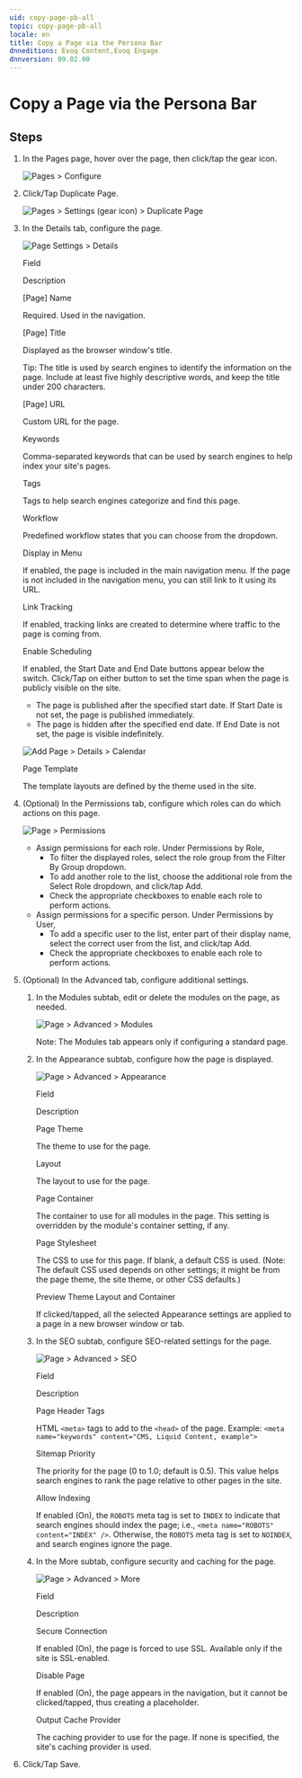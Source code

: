 ```yaml
---
uid: copy-page-pb-all
topic: copy-page-pb-all
locale: en
title: Copy a Page via the Persona Bar
dnneditions: Evoq Content,Evoq Engage
dnnversion: 09.02.00
---
```


# Copy a Page via the Persona Bar

## Steps

1.  In the Pages page, hover over the page, then click/tap the gear icon.
    
      
    
    ![Pages > Configure](/images/scr-pb-Pages-Configure-E91.png)
    
      
    
2.  Click/Tap Duplicate Page.
    
      
    
    ![Pages > Settings (gear icon) > Duplicate Page](/images/scr-pb-ConfigPage-DuplicatePage-E91.png)
    
      
    
3.  In the Details tab, configure the page.
    
      
    
    ![Page Settings > Details](/images/scr-pb-ConfigPage-Details.png)
    
      
    
    Field
    
    Description
    
    \[Page\] Name
    
    Required. Used in the navigation.
    
    \[Page\] Title
    
    Displayed as the browser window's title.
    
    Tip: The title is used by search engines to identify the information on the page. Include at least five highly descriptive words, and keep the title under 200 characters.
    
    \[Page\] URL
    
    Custom URL for the page.
    
    Keywords
    
    Comma-separated keywords that can be used by search engines to help index your site's pages.
    
    Tags
    
    Tags to help search engines categorize and find this page.
    
    Workflow
    
    Predefined workflow states that you can choose from the dropdown.
    
    Display in Menu
    
    If enabled, the page is included in the main navigation menu. If the page is not included in the navigation menu, you can still link to it using its URL.
    
    Link Tracking
    
    If enabled, tracking links are created to determine where traffic to the page is coming from.
    
    Enable Scheduling
    
    If enabled, the Start Date and End Date buttons appear below the switch. Click/Tap on either button to set the time span when the page is publicly visible on the site.
    
    *   The page is published after the specified start date. If Start Date is not set, the page is published immediately.
    *   The page is hidden after the specified end date. If End Date is not set, the page is visible indefinitely.
    
      
    
    ![Add Page > Details > Calendar](/images/scr-pb-AddPage-Details-Calendar.png)
    
      
    
    Page Template
    
    The template layouts are defined by the theme used in the site.
    
4.  (Optional) In the Permissions tab, configure which roles can do which actions on this page.
    
      
    
    ![Page > Permissions](/images/scr-pb-Page-Permissions-E91.png)
    
      
    
    *   Assign permissions for each role. Under Permissions by Role,
        *   To filter the displayed roles, select the role group from the Filter By Group dropdown.
        *   To add another role to the list, choose the additional role from the Select Role dropdown, and click/tap Add.
        *   Check the appropriate checkboxes to enable each role to perform actions.
    *   Assign permissions for a specific person. Under Permissions by User,
        *   To add a specific user to the list, enter part of their display name, select the correct user from the list, and click/tap Add.
        *   Check the appropriate checkboxes to enable each role to perform actions.
    
5.  (Optional) In the Advanced tab, configure additional settings.
    1.  In the Modules subtab, edit or delete the modules on the page, as needed.
        
          
        
        ![Page > Advanced > Modules](/images/scr-pb-Page-Advanced-Modules-E91.png)
        
          
        
        Note: The Modules tab appears only if configuring a standard page.
        
    2.  In the Appearance subtab, configure how the page is displayed.
        
          
        
        ![Page > Advanced > Appearance](/images/scr-pb-Page-Advanced-Appearance-E91.png)
        
          
        
        Field
        
        Description
        
        Page Theme
        
        The theme to use for the page.
        
        Layout
        
        The layout to use for the page.
        
        Page Container
        
        The container to use for all modules in the page. This setting is overridden by the module's container setting, if any.
        
        Page Stylesheet
        
        The CSS to use for this page. If blank, a default CSS is used. (Note: The default CSS used depends on other settings; it might be from the page theme, the site theme, or other CSS defaults.)
        
        Preview Theme Layout and Container
        
        If clicked/tapped, all the selected Appearance settings are applied to a page in a new browser window or tab.
        
    3.  In the SEO subtab, configure SEO-related settings for the page.
        
          
        
        ![Page > Advanced > SEO](/images/scr-pb-Page-Advanced-SEO-E91.png)
        
          
        
        Field
        
        Description
        
        Page Header Tags
        
        HTML `<meta>` tags to add to the `<head>` of the page. Example: `<meta name="keywords" content="CMS, Liquid Content, example">`
        
        Sitemap Priority
        
        The priority for the page (0 to 1.0; default is 0.5). This value helps search engines to rank the page relative to other pages in the site.
        
        Allow Indexing
        
        If enabled (On), the `ROBOTS` meta tag is set to `INDEX` to indicate that search engines should index the page; i.e., `<meta name="ROBOTS" content="INDEX" />`. Otherwise, the `ROBOTS` meta tag is set to `NOINDEX`, and search engines ignore the page.
        
    4.  In the More subtab, configure security and caching for the page.
        
          
        
        ![Page > Advanced > More](/images/scr-pb-Page-Advanced-More-E91.png)
        
          
        
        Field
        
        Description
        
        Secure Connection
        
        If enabled (On), the page is forced to use SSL. Available only if the site is SSL-enabled.
        
        Disable Page
        
        If enabled (On), the page appears in the navigation, but it cannot be clicked/tapped, thus creating a placeholder.
        
        Output Cache Provider
        
        The caching provider to use for the page. If none is specified, the site's caching provider is used.
        
6.  Click/Tap Save.